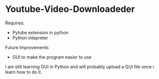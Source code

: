 # Youtube-Video-Downloadeder

Requires:
- Pytube extension in python 
- Python intepreter

Future Improvements
- GUI to make the program easier to use

I am still learning GUI in Python and will probably upload a GUI file once i learn how to do it.
